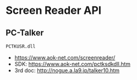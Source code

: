 # Screen Reader API

## PC-Talker

`PCTKUSR.dll`
- https://www.aok-net.com/screenreader/
- SDK: https://www.aok-net.com/pctksdkdll.htm
- 3rd doc: http://nogue.a.la9.jp/talker10.htm

